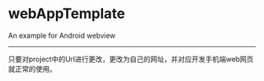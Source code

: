 # webAppTemplate
An example for Android webview

---

只要对project中的Url进行更改，更改为自己的网址，并对应开发手机端web网页就正常的使用。